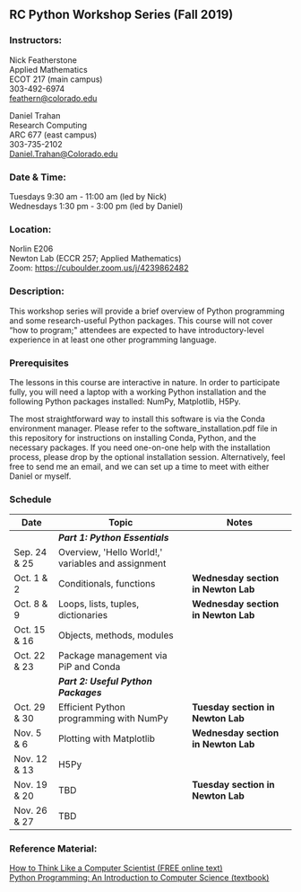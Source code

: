 ## RC Python Workshop Series (Fall 2019)

### Instructors:
Nick Featherstone  
Applied Mathematics  
ECOT 217  (main campus)  
303-492-6974  
feathern@colorado.edu  

Daniel Trahan  
Research Computing  
ARC 677  (east campus)  
303-735-2102  
Daniel.Trahan@Colorado.edu  

### Date & Time:
Tuesdays 9:30 am - 11:00 am  (led by Nick)  
Wednesdays 1:30 pm - 3:00 pm (led by Daniel)  

### Location:
Norlin E206  
Newton Lab (ECCR 257; Applied Mathematics)  
Zoom:  https://cuboulder.zoom.us/j/4239862482  

### Description:  
This workshop series will provide a brief overview of Python programming and some research-useful Python packages. This course will not cover “how to program;" attendees are expected to have introductory-level experience in at least one other programming language.  

### Prerequisites
The lessons in this course are interactive in nature.  In order to participate fully, you will need a laptop with a working Python installation and the following Python packages installed:  NumPy, Matplotlib, H5Py.  

The most straightforward way to install this software is via the Conda environment manager. Please refer to the software_installation.pdf file in this repository for instructions on installing Conda, Python, and the necessary packages.  If you need one-on-one help with the installation process, please drop by the optional installation session.  Alternatively, feel free to send me an email, and we can set up a time to meet with either Daniel or myself.  

### Schedule

Date         | Topic                                             | Notes 
-------------|---------------------------------------------------|----------------------
​            | **_Part 1: Python Essentials_**                   |​
Sep. 24 & 25 | Overview, 'Hello World!,' variables and assignment|  
Oct. 1 & 2   | Conditionals, functions                           |**Wednesday section in Newton Lab**  
Oct. 8 & 9   | Loops, lists, tuples, dictionaries                |**Wednesday section in Newton Lab**  
Oct. 15 & 16 | Objects, methods, modules                         |  
Oct. 22 & 23 | Package management via PiP and Conda              |  
​            | **_Part 2: Useful Python Packages_**              |​
Oct. 29 & 30 | Efficient Python programming with NumPy           |**Tuesday section in Newton Lab**  
Nov. 5 & 6   | Plotting with Matplotlib                          |**Wednesday section in Newton Lab**  
Nov. 12 & 13 | H5Py                                              |
Nov. 19 & 20 | TBD                                               |**Tuesday section in Newton Lab**  
Nov. 26 & 27 | TBD                                               |


### Reference Material: 
[How to Think Like a Computer Scientist (FREE online text)](http://openbookproject.net/thinkcs/python/english3e/)  
[Python Programming: An Introduction to Computer Science (textbook)](http://mcsp.wartburg.edu/zelle/python/)  



